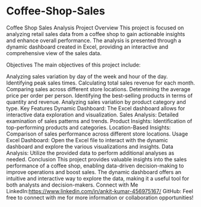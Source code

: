 # Coffee-Shop-Sales
Coffee Shop Sales Analysis Project
Overview
This project is focused on analyzing retail sales data from a coffee shop to gain actionable insights and enhance overall performance. The analysis is presented through a dynamic dashboard created in Excel, providing an interactive and comprehensive view of the sales data.

Objectives
The main objectives of this project include:

Analyzing sales variation by day of the week and hour of the day.
Identifying peak sales times.
Calculating total sales revenue for each month.
Comparing sales across different store locations.
Determining the average price per order per person.
Identifying the best-selling products in terms of quantity and revenue.
Analyzing sales variation by product category and type.
Key Features
Dynamic Dashboard: The Excel dashboard allows for interactive data exploration and visualization.
Sales Analysis: Detailed examination of sales patterns and trends.
Product Insights: Identification of top-performing products and categories.
Location-Based Insights: Comparison of sales performance across different store locations.
Usage
Excel Dashboard: Open the Excel file to interact with the dynamic dashboard and explore the various visualizations and insights.
Data Analysis: Utilize the provided data to perform additional analyses as needed.
Conclusion
This project provides valuable insights into the sales performance of a coffee shop, enabling data-driven decision-making to improve operations and boost sales. The dynamic dashboard offers an intuitive and interactive way to explore the data, making it a useful tool for both analysts and decision-makers.
Connect with Me
LinkedIn:https://www.linkedin.com/in/ankit-kumar-456975167/
GitHub:
Feel free to connect with me for more information or collaboration opportunities!

